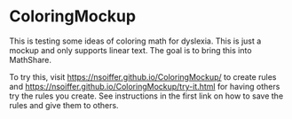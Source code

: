 # ColoringMockup

This is testing some ideas of coloring math for dyslexia. This is just a mockup and only supports linear text. The goal is to bring this into MathShare.

To try this, visit https://nsoiffer.github.io/ColoringMockup/ to create rules and https://nsoiffer.github.io/ColoringMockup/try-it.html for having others try the rules you create.
See instructions in the first link on how to save the rules and give them to others.
